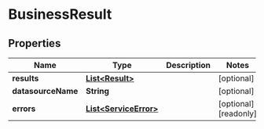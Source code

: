 

# BusinessResult



## Properties

| Name | Type | Description | Notes |
|------------ | ------------- | ------------- | -------------|
|**results** | [**List&lt;Result&gt;**](Result.md) |  |  [optional] |
|**datasourceName** | **String** |  |  [optional] |
|**errors** | [**List&lt;ServiceError&gt;**](ServiceError.md) |  |  [optional] [readonly] |



